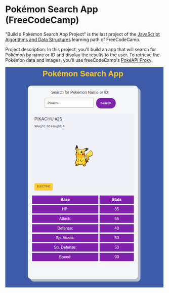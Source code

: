 # Pokémon Search App (FreeCodeCamp)

"Build a Pokémon Search App Project" is the last project of the 
[JavaScript Algorithms and Data Structures](https://www.freecodecamp.org/learn/javascript-algorithms-and-data-structures-v8/) learning path of FreeCodeCamp.

Project description: In this project, you'll build an app that will search for Pokémon by name or ID and display the results to the user.
To retrieve the Pokémon data and images, you'll use freeCodeCamp's [PokéAPI Proxy](https://pokeapi-proxy.freecodecamp.rocks/).

![](https://github.com/ningia92/pokemon-app/blob/main/pokemon-app.png)
